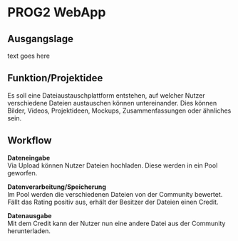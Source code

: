 # PROG2 WebApp

Ausgangslage
------------
text goes here

Funktion/Projektidee
--------------------
Es soll eine Dateiaustauschplattform entstehen, auf welcher Nutzer verschiedene Dateien austauschen können untereinander. Dies können Bilder, Videos, Projektideen, Mockups, Zusammenfassungen oder ähnliches sein.

Workflow
--------

**Dateneingabe** <br>
Via Upload können Nutzer Dateien hochladen. Diese werden in ein Pool geworfen.

**Datenverarbeitung/Speicherung** <br>
Im Pool werden die verschiedenen Dateien von der Community bewertet. Fällt das Rating positiv aus, erhält der Besitzer der Dateien einen Credit.

**Datenausgabe** <br>
Mit dem Credit kann der Nutzer nun eine andere Datei aus der Community herunterladen.
